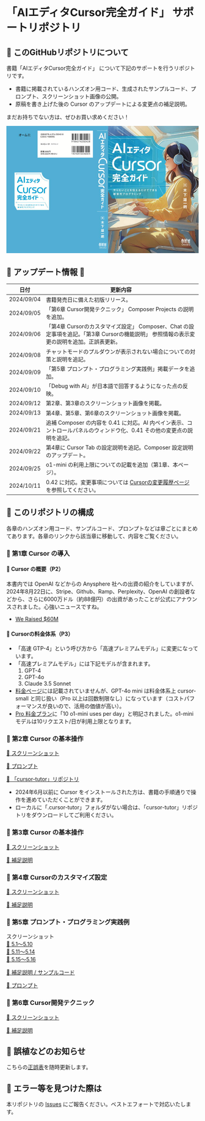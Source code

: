 # 「AIエディタCursor完全ガイド」 サポートリポジトリ

## 📕 このGitHubリポジトリについて

書籍「AIエディタCursor完全ガイド」 について下記のサポートを行うリポジトリです。

- 書籍に掲載されているハンズオン用コード、生成されたサンプルコード、プロンプト、スクリーンショット画像の公開。
- 原稿を書き上げた後の Cursor のアップデートによる変更点の補足説明。

まだお持ちでない方は、ぜひお買い求めください！

[![AIエディタCursor完全ガイド](images/cover_cursor_boook.jpg)](https://amzn.to/4c2tjdt)

## 🌟 アップデート情報 🌟

| 日付       | 更新内容                                                                                                                                                                   |
| ---------- | -------------------------------------------------------------------------------------------------------------------------------------------------------------------------- |
| 2024/09/04 | 書籍発売日に備えた初版リリース。                                                                                                                                           |
| 2024/09/05 | 「第6章 Cursor開発テクニック」 Composer Projects の説明を追加。                                                                                                            |
| 2024/09/06 | 「第4章 Cursorのカスタマイズ設定」 Composer、Chat の設定事項を追記。「第3章 Cursorの機能説明」 参照情報の表示変更の説明を追加。正誤表更新。                                |
| 2024/09/08 | チャットモードのプルダウンが表示されない場合についての対策と説明を追記。                                                                                                   |
| 2024/09/09 | 「第5章 プロンプト・プログラミング実践例」掲載データを追加。                                                                                                               |
| 2024/09/10 | 「Debug with AI」が日本語で回答するようになった点の反映。                                                                                                                  |
| 2024/09/12 | 第2章、第3章のスクリーンショット画像を掲載。                                                                                                                               |
| 2024/09/13 | 第4章、第5章、第6章のスクリーンショット画像を掲載。                                                                                                                        |
| 2024/09/21 | 追補 Composer の内容を 0.41 に対応。AI 内ペイン表示、コントロールパネルのウィンドウ化、0.41 その他の変更点の説明を追記。                                                   |
| 2024/09/22 | 第4章に Cursor Tab の設定説明を追記。Composer 設定説明のアップデート。                                                                                                     |
| 2024/09/25 | o1-mini の利用上限についての記載を追加（第1章、本ページ）。                                                                                                                |
| 2024/10/11 | 0.42 に対応。変更事項については [Cursorの変更履歴ページ](https://changelog.cursor.com/?nightly=true#042---composer-history-lint-errors-vs-code-1931-) を参照してください。 |




## 📕 このリポジトリの構成

各章のハンズオン用コード、サンプルコード、プロンプトなどは章ごとにまとめてあります。各章のリンクから該当章に移動して、内容をご覧ください。

### 📘 第1章 Cursor の導入

#### 📗 Cursor の概要（P2）

本書内では OpenAI などからの Anysphere 社への出資の紹介をしていますが、2024年8月22日に、Stripe、Github、Ramp、Perplexity、OpenAI の創設者などから、さらに6000万ドル（約88億円）の出資があったことが公式にアナウンスされました。心強いニュースですね。
- [We Raised $60M](https://www.cursor.com/blog/series-a)

#### 📗 Cursorの料金体系（P3）

- 「高速 GTP-4」という呼び方から「高速プレミアムモデル」に変更になっています。
- 「高速プレミアムモデル」には下記モデルが含まれます。
    1. GPT-4
    2. GPT-4o
    3. Claude 3.5 Sonnet
- [料金ページ](https://www.cursor.com/pricing)には記載されていませんが、GPT-4o mini は料金体系上 cursor-small と同じ扱い（Pro 以上は回数制限なし）になっています（コストパフォーマンスが良いので、活用の価値が高い）。
- [Pro 料金プラン](https://www.cursor.com/pricing)に「10 o1-mini uses per day」と明記されました。o1-mini モデルは10リクエスト/日が利用上限となります。

### 📘 第2章 Cursor の基本操作

[🔗 スクリーンショット](chapter2/SCREENSHOT.md)

[🔗 プロンプト](chapter2/PROMPT.md)

[🔗 「cursor-tutor」リポジトリ](https://github.com/kinopeee/cursor-tutor/)

- 2024年6月以前に Cursor をインストールされた方は、書籍の手順通りで操作を進めていただくことができます。
- ローカルに「.cursor-tutor」フォルダがない場合は、「cursor-tutor」リポジトリをダウンロードしてご利用ください。

### 📘 第3章 Cursor の基本操作

[🔗 スクリーンショット](chapter3/SCREENSHOT.md)

[🔗 補足説明](chapter3/README.md)

### 📘 第4章 Cursorのカスタマイズ設定

[🔗 スクリーンショット](chapter4/SCREENSHOT.md)

[🔗 補足説明](chapter4/README.md)

### 📘 第5章 プロンプト・プログラミング実践例

スクリーンショット  
[🔗 5.1〜5.10](chapter5/SCREENSHOT1.md)   
[🔗 5.11〜5.14](chapter5/SCREENSHOT2.md)  
[🔗 5.15〜5.16](chapter5/SCREENSHOT3.md)

[🔗 補足説明 / サンプルコード](chapter5/README.md)

[🔗 プロンプト](chapter5/PROMPT.md)

### 📘 第6章 Cursor開発テクニック

[🔗 スクリーンショット](chapter6/SCREENSHOT.md)

[🔗 補足説明](chapter6/README.md)

## 📕 誤植などのお知らせ

こちらの[正誤表](errata.md)を随時更新します。

## 📕 エラー等を見つけた際は

本リポジトリの [Issues](https://github.com/kinopeee/cursor-perfect-guide/issues) にご報告ください。ベストエフォートで対応いたします。
